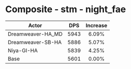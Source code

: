 # Composite - stm - night_fae
| Actor | DPS | Increase |
|---|:---:|:---:|
|Dreamweaver-HA_MD|5943|6.09%|
|Dreamweaver-SB-HA|5886|5.07%|
|Niya-GI-HA|5839|4.25%|
|Base|5601|0.00%|
